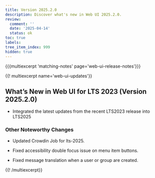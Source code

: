 ```yaml
---
title: Version 2025.2.0
description: Discover what's new in Web UI 2025.2.0.
review:
  comment: ''
  date: '2025-04-14'
  status: ok
toc: true
labels:
tree_item_index: 999
hidden: true
---
```


{{{multiexcerpt 'matching-notes' page='web-ui-release-notes'}}}

{{! multiexcerpt name='web-ui-updates'}}

## What’s New in Web UI for LTS 2023 (Version 2025.2.0)

-  Integrated the latest updates from the recent LTS2023 release into LTS2025

### Other Noteworthy Changes

- Updated Crowdin Job for lts-2025.<br/>

- Fixed accessibility double focus issue on menu item buttons.<br/>

- Fixed message translation when a user or group are created.<br/>

{{! /multiexcerpt}}
